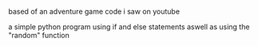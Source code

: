 based of an adventure game code i saw on youtube

a simple python program using if and else statements aswell as using the "random" function
